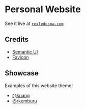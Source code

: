Personal Website
================

See it live at [`rexledesma.com`](https://rexledesma.com)

## Credits

- [Semantic UI](https://semantic-ui.com)
- [Favicon](https://www.favicon.cc/)

## Showcase

Examples of this website theme!

- [@kuang](http://justinkuang.com)
- [@rkemburu](http://ravikemburu.me/)
